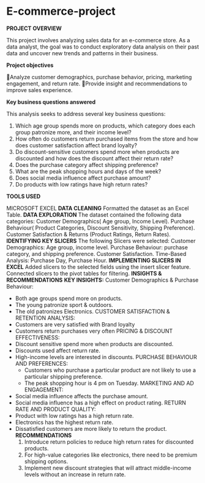 # E-commerce-project
**PROJECT OVERVIEW**

This project involves analyzing sales data for an e-commerce store. As a data analyst, the goal  was to conduct exploratory data analysis on their past data and uncover new trends  and patterns in their business.

**Project objectives**

Analyze customer demographics, purchase  behavior, pricing, marketing engagement, and return rate.
Provide insight and recommendations to improve sales experience.

**Key business questions answered**

This analysis seeks to address several key business questions:

1. Which age group spends more on products, which category does each group patronize more, and their income level?
2. How often do customers return purchased items from the store and how does customer satisfaction affect brand loyalty?
3. Do discount-sensitive customers spend more when products are discounted and how does the discount affect their return rate?
4. Does the purchase category affect shipping preference?
5. What are the peak shopping hours and days of the week?
6. Does social media influence affect purchase amount?
7. Do products with low ratings have high return rates?
   
**TOOLS USED**

MICROSOFT EXCEL
**DATA CLEANING**
Formatted the dataset as an Excel Table.
**DATA EXPLORATION**
The dataset contained the following data categories:
Customer Demographics( Age group, Income Level).
Purchase Behaviour( Product Categories, Discount Sensitivity, Shipping Preference).
Customer Satisfaction & Returns (Product Ratings, Return Rates).
**IDENTIFYING KEY SLICERS**
The following Slicers were selected:
Customer Demographics: Age group, income level.
Purchase Behaviour: purchase category, and shipping preference.
Customer Satisfaction.
Time-Based Analysis: Purchase Day, Purchase Hour.
**IMPLEMENTING SLICERS IN EXCEL**
Added slicers to the selected fields using the insert slicer feature.
Connected slicers to the pivot tables for filtering.
**INSIGHTS & RECOMMENDATIONS**
**KEY INSIGHTS:**
Customer Demographics & Purchase Behaviour:
* Both age groups spend more on products.
*  The young patronize sport & outdoors.
*  The old patronizes Electronics.
CUSTOMER SATISFACTION & RETENTION ANALYSIS:
* Customers are very satisfied with Brand loyalty
* Customers return purchases very often
 PRICING & DISCOUNT EFFECTIVENESS:
* Discount sensitive spend more when products are discounted.
* Discounts used affect return rate.
* High-income levels are interested in discounts.
 PURCHASE BEHAVIOUR AND PREFERENCES:
  * Customers who purchase a particular product are not likely to use a particular shipping preference.
  * The peak shopping hour is 4 pm on Tuesday.
  MARKETING AND AD ENGAGEMENT:
* Social media influence affects the purchase amount.
* Social media influence has a high effect on product rating.
RETURN RATE AND PRODUCT QUALITY:
* Product with low ratings has a high return rate.
* Electronics has the highest return rate.
* Dissatisfied customers are more likely to return the product.
  **RECOMMENDATIONS**
  1. Introduce return policies to reduce high return rates for discounted products.
  2. For high-value categories like electronics, there need to be premium shipping options.
  3. Implement new discount strategies that will attract middle-income levels without an increase in return rate.
